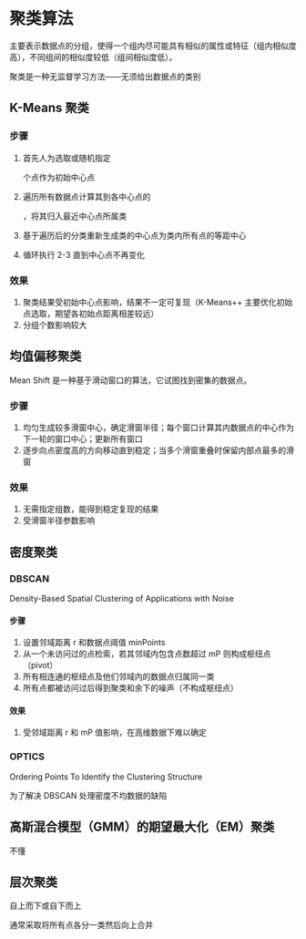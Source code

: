 # 聚类算法

主要表示数据点的分组，使得一个组内尽可能具有相似的属性或特征（组内相似度高），不同组间的相似度较低（组间相似度低）。

聚类是一种无监督学习方法——无须给出数据点的类别

## K-Means 聚类

### 步骤

1. 首先人为选取或随机指定 

   [^k]: 由初步观察或前置算法确定，聚类效果的关键

    个点作为初始中心点

2. 遍历所有数据点计算其到各中心点的

   [^距离]: 可以采用常规欧氏距离等，或自定距离

   ，将其归入最近中心点所属类

3. 基于遍历后的分类重新生成类的中心点为类内所有点的等距中心

4. 循环执行 2-3 直到中心点不再变化

### 效果

1. 聚类结果受初始中心点影响，结果不一定可复现（K-Means++ 主要优化初始点选取，期望各初始点距离相差较远）
2. 分组个数影响较大



## 均值偏移聚类

Mean Shift 是一种基于滑动窗口的算法，它试图找到密集的数据点。

### 步骤

1. 均匀生成较多滑窗中心，确定滑窗半径；每个窗口计算其内数据点的中心作为下一轮的窗口中心；更新所有窗口
2. 逐步向点密度高的方向移动直到稳定；当多个滑窗重叠时保留内部点最多的滑窗

### 效果

1. 无需指定组数，能得到稳定复现的结果
2. 受滑窗半径参数影响

## 密度聚类

### DBSCAN

Density-Based Spatial Clustering of Applications with Noise

#### 步骤

1. 设置邻域距离 r 和数据点阈值 minPoints
2. 从一个未访问过的点检索，若其邻域内包含点数超过 mP 则构成枢纽点（pivot）
3. 所有相连通的枢纽点及他们邻域内的数据点归属同一类
4. 所有点都被访问过后得到聚类和余下的噪声（不构成枢纽点）

#### 效果

1. 受邻域距离 r 和 mP 值影响，在高维数据下难以确定

### OPTICS

Ordering Points To Identify the Clustering Structure

为了解决 DBSCAN 处理密度不均数据的缺陷



## 高斯混合模型（GMM）的期望最大化（EM）聚类

不懂



## 层次聚类

自上而下或自下而上

通常采取将所有点各分一类然后向上合并
